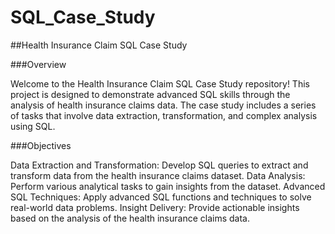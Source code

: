 # SQL_Case_Study

##Health Insurance Claim SQL Case Study

###Overview

Welcome to the Health Insurance Claim SQL Case Study repository! This project is designed to demonstrate advanced SQL skills through the analysis of health insurance claims data. The case study includes a series of tasks that involve data extraction, transformation, and complex analysis using SQL.

###Objectives

Data Extraction and Transformation: Develop SQL queries to extract and transform data from the health insurance claims dataset.
Data Analysis: Perform various analytical tasks to gain insights from the dataset.
Advanced SQL Techniques: Apply advanced SQL functions and techniques to solve real-world data problems.
Insight Delivery: Provide actionable insights based on the analysis of the health insurance claims data.
